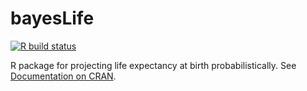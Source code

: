 # bayesLife

[![R build status](https://github.com/PPgp/bayesLife/workflows/R-CMD-check/badge.svg?branch=master)](https://github.com/PPgp/bayesLife/actions?workflow=R-CMD-check)


R package for projecting life expectancy at birth probabilistically. See [Documentation on CRAN](https://cran.r-project.org/web/packages/bayesLife/bayesLife.pdf).

